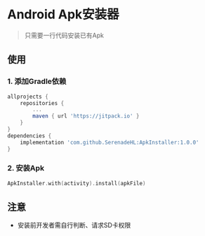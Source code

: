 # Android Apk安装器
>只需要一行代码安装已有Apk

## 使用
### 1. 添加Gradle依赖
```gradle
allprojects {
    repositories {
        ...
        maven { url 'https://jitpack.io' }
    }
}
dependencies {
    implementation 'com.github.SerenadeHL:ApkInstaller:1.0.0'
}
```
### 2. 安装Apk
```kotlin
ApkInstaller.with(activity).install(apkFile)
```
## 注意
- 安装前开发者需自行判断、请求SD卡权限